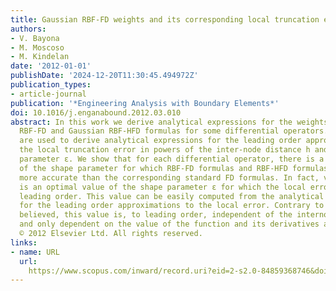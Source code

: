 ```yaml
---
title: Gaussian RBF-FD weights and its corresponding local truncation errors
authors:
- V. Bayona
- M. Moscoso
- M. Kindelan
date: '2012-01-01'
publishDate: '2024-12-20T11:30:45.494972Z'
publication_types:
- article-journal
publication: '*Engineering Analysis with Boundary Elements*'
doi: 10.1016/j.enganabound.2012.03.010
abstract: In this work we derive analytical expressions for the weights of Gaussian
  RBF-FD and Gaussian RBF-HFD formulas for some differential operators. These weights
  are used to derive analytical expressions for the leading order approximations to
  the local truncation error in powers of the inter-node distance h and the shape
  parameter ε. We show that for each differential operator, there is a range of values
  of the shape parameter for which RBF-FD formulas and RBF-HFD formulas are significantly
  more accurate than the corresponding standard FD formulas. In fact, very often there
  is an optimal value of the shape parameter ε for which the local error is zero to
  leading order. This value can be easily computed from the analytical expressions
  for the leading order approximations to the local error. Contrary to what is generally
  believed, this value is, to leading order, independent of the internodal distance
  and only dependent on the value of the function and its derivatives at the node.
  © 2012 Elsevier Ltd. All rights reserved.
links:
- name: URL
  url: 
    https://www.scopus.com/inward/record.uri?eid=2-s2.0-84859368746&doi=10.1016%2fj.enganabound.2012.03.010&partnerID=40&md5=a26e1df6b9af00fe401d8fb9e62408bc
---
```

